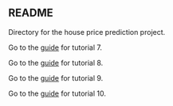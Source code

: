 ## README

Directory for the house price prediction project.

Go to the <a rel="guide" href="https://asds-tcd.github.io/StatsI_Fall2022/tutorials/house_price_project/tutorial07.html">guide</a> for tutorial 7.

Go to the <a rel="guide" href="https://asds-tcd.github.io/StatsI_Fall2022/tutorials/house_price_project/tutorial08.html">guide</a> for tutorial 8.

Go to the <a rel="guide" href="https://asds-tcd.github.io/StatsI_Fall2022/tutorials/house_price_project/tutorial09.html">guide</a> for tutorial 9.

Go to the <a rel="guide" href="https://asds-tcd.github.io/StatsI_Fall2022/tutorials/house_price_project/tutorial10.html">guide</a> for tutorial 10.